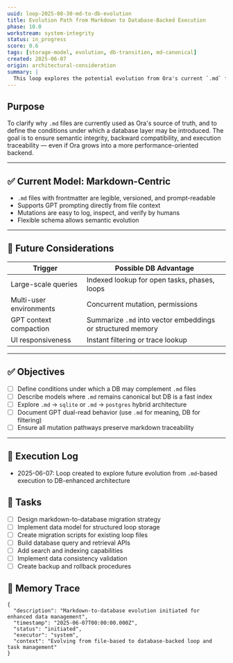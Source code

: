 ```yaml
---
uuid: loop-2025-08-30-md-to-db-evolution
title: Evolution Path from Markdown to Database-Backed Execution
phase: 10.0
workstream: system-integrity
status: in_progress
score: 0.6
tags: [storage-model, evolution, db-transition, md-canonical]
created: 2025-06-07
origin: architectural-consideration
summary: |
  This loop explores the potential evolution from Ora's current `.md` file-based execution model to a future system where database-backed indexing and querying support higher-order performance and multi-agent coordination. Markdown remains the semantic source of truth, but structural queries may be offloaded to a DB when needed.
---
```


## Purpose

To clarify why `.md` files are currently used as Ora's source of truth, and to define the conditions under which a database layer may be introduced. The goal is to ensure semantic integrity, backward compatibility, and execution traceability — even if Ora grows into a more performance-oriented backend.

---

## ✅ Current Model: Markdown-Centric

- `.md` files with frontmatter are legible, versioned, and prompt-readable
- Supports GPT prompting directly from file context
- Mutations are easy to log, inspect, and verify by humans
- Flexible schema allows semantic evolution

---

## 🔁 Future Considerations

| Trigger | Possible DB Advantage |
|---------|------------------------|
| Large-scale queries | Indexed lookup for open tasks, phases, loops |
| Multi-user environments | Concurrent mutation, permissions |
| GPT context compaction | Summarize `.md` into vector embeddings or structured memory |
| UI responsiveness | Instant filtering or trace lookup |

---

## ✅ Objectives

- [ ] Define conditions under which a DB may complement `.md` files
- [ ] Describe models where `.md` remains canonical but DB is a fast index
- [ ] Explore `.md` → `sqlite` or `.md` → `postgres` hybrid architecture
- [ ] Document GPT dual-read behavior (use `.md` for meaning, DB for filtering)
- [ ] Ensure all mutation pathways preserve markdown traceability

---

## 🧾 Execution Log

- 2025-06-07: Loop created to explore future evolution from `.md`-based execution to DB-enhanced architecture

## 🔧 Tasks

- [ ] Design markdown-to-database migration strategy
- [ ] Implement data model for structured loop storage
- [ ] Create migration scripts for existing loop files
- [ ] Build database query and retrieval APIs
- [ ] Add search and indexing capabilities
- [ ] Implement data consistency validation
- [ ] Create backup and rollback procedures

## 🧠 Memory Trace

```json:memory
{
  "description": "Markdown-to-database evolution initiated for enhanced data management",
  "timestamp": "2025-06-07T00:00:00.000Z",
  "status": "initiated",
  "executor": "system",
  "context": "Evolving from file-based to database-backed loop and task management"
}
```
